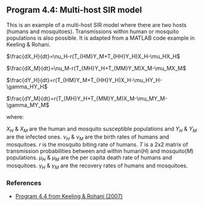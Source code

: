
## Program 4.4: Multi-host SIR model

This is an example of a multi-host SIR model where there are two hosts (humans and mosquitoes). Transmissions within human or mosquito populations is also possible. It is adapted from a MATLAB code example in Keeling & Rohani.

$\frac{dX_H}{dt}=\nu_H-r(T_{HM}Y_M+T_{HH}Y_H)X_H-\mu_HX_H$

$\frac{dX_M}{dt}=\nu_M-r(T_{MH}Y_H+T_{MM}Y_M)X_M-\mu_MX_M$

$\frac{dY_H}{dt}=r(T_{HM}Y_M+T_{HH}Y_H)X_H-\mu_HY_H-\gamma_HY_H$

$\frac{dY_M}{dt}=r(T_{MH}Y_H+T_{MM}Y_M)X_M-\mu_MY_M-\gamma_MY_M$

where:

$X_H$ & $X_M$ are the human and mosquito susceptible populations and $Y_H$ & $Y_M$ are the infected ones.
$\nu_H$ & $\nu_M$ are the birth rates of humans and mosquitoes.
$r$ is the mosquito biting rate of humans.
$T$ is a 2x2 matrix of transmission probabilities between and within human($H$) and mosquito($M$) populations.
$\mu_H$ & $\mu_M$ are the per capita death rate of humans and mosquitoes.
$\gamma_H$ & $\gamma_M$ are the recovery rates of humans and mosquitoes.


### References

- [Program 4.4 from Keeling & Rohani (2007)](http://homepages.warwick.ac.uk/~masfz/ModelingInfectiousDiseases/Chapter4/Program_4.4/Program_4_4.m)

